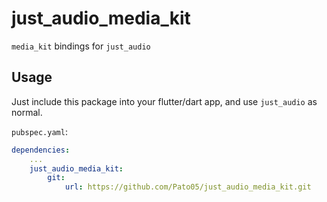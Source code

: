 # just_audio_media_kit

`media_kit` bindings for `just_audio`

## Usage

Just include this package into your flutter/dart app, and use `just_audio` as normal.

`pubspec.yaml`:
```yaml
dependencies:
    ...
    just_audio_media_kit:
        git:
            url: https://github.com/Pato05/just_audio_media_kit.git
```
